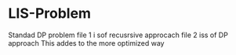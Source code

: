 # LIS-Problem
Standad DP problem
file 1 i sof recusrsive approcach
file 2 iss of DP approach
This addes to the more optimized way
